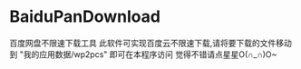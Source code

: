 # BaiduPanDownload
百度网盘不限速下载工具
此软件可实现百度云不限速下载,请将要下载的文件移动到     "我的应用数据/wp2pcs" 即可在本程序访问
觉得不错请点星星O(∩_∩)O~

